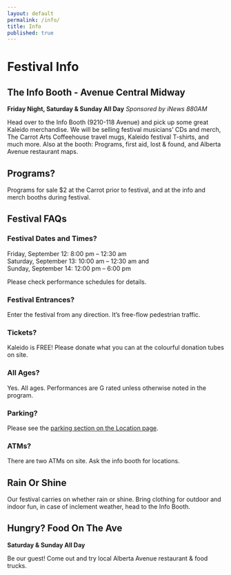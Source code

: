 ```yaml
---
layout: default
permalink: /info/
title: Info
published: true
---
```


# Festival Info

## The Info Booth - Avenue Central Midway
**Friday Night, Saturday & Sunday All Day** *Sponsored by iNews 880AM*

Head over to the Info Booth (9210-118 Avenue) and pick up
some great Kaleido merchandise. We will be selling festival musicians’
CDs and merch, The Carrot Arts Coffeehouse travel mugs, Kaleido festival
T-shirts, and much more. Also at the booth: Programs, first aid, lost &
found, and Alberta Avenue restaurant maps.

## Programs?
Programs for sale $2 at the Carrot prior to festival, and at the info and merch booths during festival.

## Festival FAQs

### Festival Dates and Times?
Friday, September 12: 8:00 pm – 12:30 am  
Saturday, September 13: 10:00 am – 12:30 am and  
Sunday, September 14: 12:00 pm – 6:00 pm

Please check performance schedules for details.

### Festival Entrances?
Enter the festival from any direction. It’s free-flow pedestrian traffic.

### Tickets?
Kaleido is FREE! Please donate what you can at the colourful donation tubes on site.

### All Ages?
Yes. All ages. Performances are G rated unless otherwise noted in the program.

### Parking?
Please see the [parking section on the Location page](/location#parking-at-kaleido).

### ATMs?
There are two ATMs on site. Ask the info booth for locations.

## Rain Or Shine

Our festival carries on whether rain or shine. Bring clothing for outdoor and indoor fun, in case of inclement weather, head to the Info Booth.

## Hungry? Food On The Ave
**Saturday & Sunday All Day**

Be our guest! Come out and try local Alberta Avenue restaurant & food trucks.
